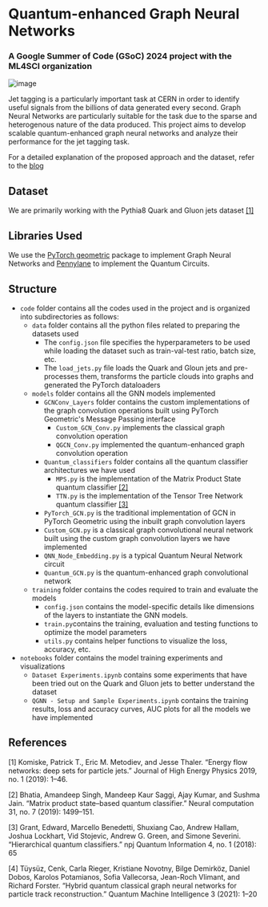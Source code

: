 # Quantum-enhanced Graph Neural Networks
### A Google Summer of Code (GSoC) 2024 project with the ML4SCI organization

![image](https://github.com/user-attachments/assets/a3f77bf5-bf09-4759-b770-ab8cf2208ea0)

Jet tagging is a particularly important task at CERN in order to identify useful signals from the billions of data generated every second. Graph Neural Networks are particularly suitable for the task due to the sparse and heterogenous nature of the data produced. This project aims to develop scalable quantum-enhanced graph neural networks and analyze their performance for the jet tagging task. 

For a detailed explanation of the proposed approach and the dataset, refer to the [blog]([https://medium.com/@haemanth10/quantum-enhanced-graph-neural-networks-4c1270c2d094](https://medium.com/@haemanth10/quantum-graph-neural-networks-9cde9613a8d5))

## Dataset
We are primarily working with the Pythia8 Quark and Gluon jets dataset [[1]](#1)

## Libraries Used
We use the [PyTorch geometric](https://pytorch-geometric.readthedocs.io/en/latest/) package to implement Graph Neural Networks and [Pennylane](https://docs.pennylane.ai/en/stable/) to implement the Quantum Circuits. 

## Structure

* `code` folder contains all the codes used in the project and is organized into subdirectories as follows:
    * `data` folder contains all the python files related to preparing the datasets used
        * The `config.json` file specifies the hyperparameters to be used while loading the dataset such as train-val-test ratio, batch size, etc.
        * The `load_jets.py` file loads the Quark and Gloun jets and pre-processes them, transforms the particle clouds into graphs and generated the PyTorch dataloaders
    * `models` folder contains all the GNN models implemented
        * `GCNConv_Layers` folder contains the custom implementations of the graph convolution operations built using PyTorch Geometric's Message Passing interface
            * `Custom_GCN_Conv.py` implements the classical graph convolution operation
            * `QGCN_Conv.py` implemented the quantum-enhanced graph convolution operation
        * `Quantum_classifiers` folder contains all the quantum classifier architectures we have used
            * `MPS.py` is the implementation of the Matrix Product State quantum classifier [[2]](#2)
            * `TTN.py` is the implementation of the Tensor Tree Network quantum classifier [[3]](#3)
        * `PyTorch_GCN.py` is the traditional implementation of GCN in PyTorch Geometric using the inbuilt graph convolution layers
        * `Custom_GCN.py` is a classical graph convolutional neural network built using the custom graph convolution layers we have implemented
        * `QNN_Node_Embedding.py` is a typical Quantum Neural Network circuit
        * `Quantum_GCN.py` is the quantum-enhanced graph convolutional network
    * `training` folder contains the codes required to train and evaluate the models
        * `config.json` contains the model-specific details like dimensions of the layers to instantiate the GNN models.
        * `train.py`contains the training, evaluation and testing functions to optimize the model parameters
        * `utils.py` contains helper functions to visualize the loss, accuracy, etc.
* `notebooks` folder contains the model training experiments and visualizations
    * `Dataset Experiments.ipynb` contains some experiments that have been tried out on the Quark and Gluon jets to better understand the dataset
    * `QGNN - Setup and Sample Experiments.ipynb` contains the training results, loss and accuracy curves, AUC plots for all the models we have implemented

## References
<a id="1">[1]</a>
Komiske, Patrick T., Eric M. Metodiev, and Jesse Thaler. “Energy flow networks: deep sets for particle jets.” Journal of High Energy Physics 2019, no. 1 (2019): 1–46.

<a id="2">[2]</a>
Bhatia, Amandeep Singh, Mandeep Kaur Saggi, Ajay Kumar, and Sushma Jain. “Matrix product state–based quantum classifier.” Neural computation 31, no. 7 (2019): 1499–151.

<a id="3">[3]</a>
Grant, Edward, Marcello Benedetti, Shuxiang Cao, Andrew Hallam, Joshua Lockhart, Vid Stojevic, Andrew G. Green, and Simone Severini. “Hierarchical quantum classifiers.” npj Quantum Information 4, no. 1 (2018): 65

<a id="4">[4]</a>
Tüysüz, Cenk, Carla Rieger, Kristiane Novotny, Bilge Demirköz, Daniel Dobos, Karolos Potamianos, Sofia Vallecorsa, Jean-Roch Vlimant, and Richard Forster. “Hybrid quantum classical graph neural networks for particle track reconstruction.” Quantum Machine Intelligence 3 (2021): 1–20

